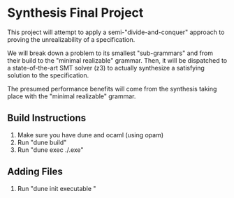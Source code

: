 # Synthesis Final Project

This project will attempt to apply a semi-"divide-and-conquer" approach to 
proving the unrealizability of a specification.

We will break down a problem to its smallest "sub-grammars" and from their
build to the "minimal realizable" grammar.
Then, it will be dispatched to a state-of-the-art SMT solver (z3)
to actually synthesize a satisfying solution to the specification.

The presumed performance benefits will come from the synthesis
taking place with the "minimal realizable" grammar.


## Build Instructions

1. Make sure you have dune and ocaml (using opam)
2. Run "dune build"
3. Run "dune exec ./<fileName>.exe"

## Adding Files
1. Run "dune init executable <fileName>"